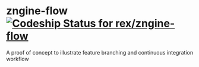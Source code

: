 zngine-flow [ ![Codeship Status for rex/zngine-flow](https://www.codeship.io/projects/2fd10e60-02ea-0131-599c-6626a9edb800/status?branch=master)](https://www.codeship.io/projects/7143)
===========

A proof of concept to illustrate feature branching and continuous integration workflow
